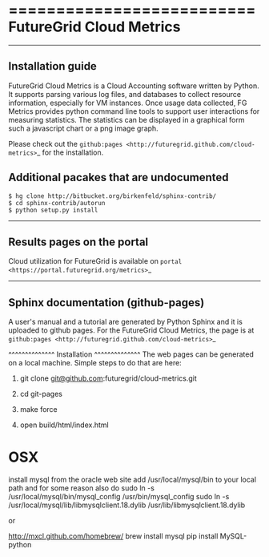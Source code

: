 ==========================
FutureGrid Cloud Metrics
==========================

------------------------------------
Installation guide
------------------------------------

FutureGrid Cloud Metrics is a Cloud Accounting software written by Python. It supports parsing various log files, and databases to collect resource information,
especially for VM instances. Once usage data collected, FG Metrics provides python command line tools to support user interactions for measuring statistics.
The statistics can be displayed in a graphical form such a javascript chart or a png image graph.

Please check out the `github:pages <http://futuregrid.github.com/cloud-metrics>`_ for the installation.


Additional pacakes that are undocumented
----------------------------------

    $ hg clone http://bitbucket.org/birkenfeld/sphinx-contrib/
    $ cd sphinx-contrib/autorun
    $ python setup.py install

------------------------------------
Results pages on the portal
------------------------------------

Cloud utilization for FutureGrid is available on `portal <https://portal.futuregrid.org/metrics>`_


------------------------------------
Sphinx documentation (github-pages)
------------------------------------

A user's manual and a tutorial are generated by Python Sphinx and 
it is uploaded to github pages. For the FutureGrid Cloud Metrics,
the page is at `github:pages <http://futuregrid.github.com/cloud-metrics>`_

^^^^^^^^^^^^^^
Installation
^^^^^^^^^^^^^^
The web pages can be generated on a local machine. Simple steps to do that are here:

1. git clone git@github.com:futuregrid/cloud-metrics.git

2. cd git-pages

3. make force

4. open build/html/index.html


OSX
===
install mysql from the oracle web site
add /usr/local/mysql/bin to your local path
and for some reason also do
sudo ln -s /usr/local/mysql/bin/mysql_config /usr/bin/mysql_config 
sudo ln -s /usr/local/mysql/lib/libmysqlclient.18.dylib /usr/lib/libmysqlclient.18.dylib

or 

http://mxcl.github.com/homebrew/
brew install mysql
pip install MySQL-python